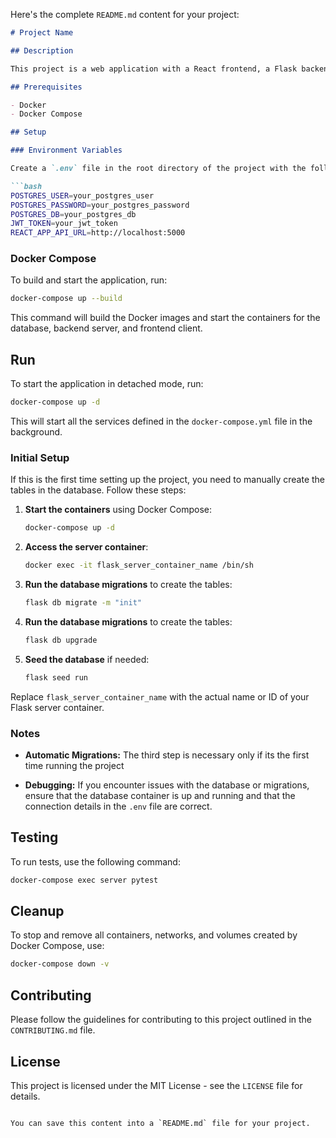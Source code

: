 Here's the complete `README.md` content for your project:

```markdown
# Project Name

## Description

This project is a web application with a React frontend, a Flask backend, and a PostgreSQL database. It uses Docker for containerization.

## Prerequisites

- Docker
- Docker Compose

## Setup

### Environment Variables

Create a `.env` file in the root directory of the project with the following environment variables:

```bash
POSTGRES_USER=your_postgres_user
POSTGRES_PASSWORD=your_postgres_password
POSTGRES_DB=your_postgres_db
JWT_TOKEN=your_jwt_token
REACT_APP_API_URL=http://localhost:5000
```

### Docker Compose

To build and start the application, run:

```bash
docker-compose up --build
```

This command will build the Docker images and start the containers for the database, backend server, and frontend client.

## Run

To start the application in detached mode, run:

```bash
docker-compose up -d
```

This will start all the services defined in the `docker-compose.yml` file in the background.

### Initial Setup

If this is the first time setting up the project, you need to manually create the tables in the database. Follow these steps:

1. **Start the containers** using Docker Compose:

    ```bash
    docker-compose up -d
    ```

2. **Access the server container**:

    ```bash
    docker exec -it flask_server_container_name /bin/sh
    ```

3. **Run the database migrations** to create the tables:

    ```bash
    flask db migrate -m "init"
    ```

4. **Run the database migrations** to create the tables:

    ```bash
    flask db upgrade
    ```

5. **Seed the database** if needed:

    ```bash
    flask seed run
    ```

Replace `flask_server_container_name` with the actual name or ID of your Flask server container.

### Notes

- **Automatic Migrations:** The third step is necessary only if its the first time running the project

- **Debugging:** If you encounter issues with the database or migrations, ensure that the database container is up and running and that the connection details in the `.env` file are correct.

## Testing

To run tests, use the following command:

```bash
docker-compose exec server pytest
```

## Cleanup

To stop and remove all containers, networks, and volumes created by Docker Compose, use:

```bash
docker-compose down -v
```

## Contributing

Please follow the guidelines for contributing to this project outlined in the `CONTRIBUTING.md` file.

## License

This project is licensed under the MIT License - see the `LICENSE` file for details.
```

You can save this content into a `README.md` file for your project.